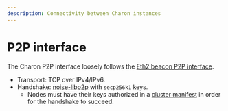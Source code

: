 ```yaml
---
description: Connectivity between Charon instances
---
```


# P2P interface

The Charon P2P interface loosely follows the [Eth2 beacon P2P interface](https://github.com/ethereum/consensus-specs/blob/dev/specs/phase0/p2p-interface.md).

* Transport: TCP over IPv4/IPv6.&#x20;
* Handshake: [noise-libp2p](https://github.com/libp2p/specs/tree/master/noise) with `secp256k1` keys.
  * Nodes must have their keys authorized in a [cluster manifest](distributed-validator-cluster-manifest.md) in order for the handshake to succeed.&#x20;
